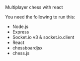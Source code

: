 Multiplayer chess with react

You need the following to run this: 
- Node.js
- Express
- Socket.io v3 & socket.io.client
- React
- chessboardjsx
- chess.js

